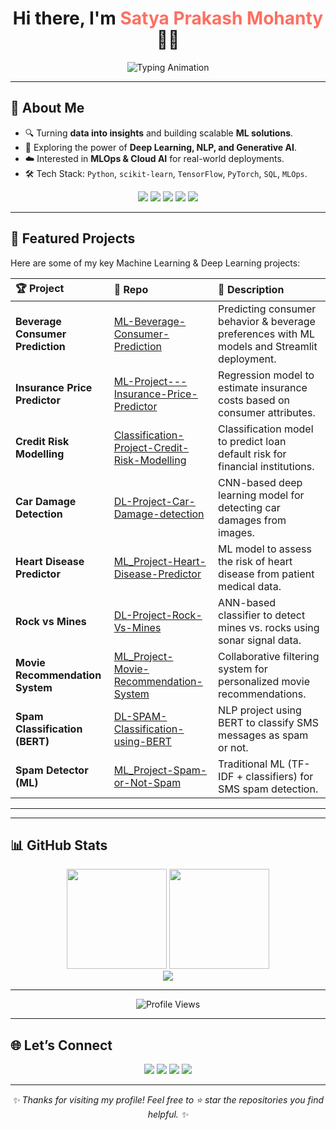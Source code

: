 <!-- Profile Header -->
<div align="center">
 <!-- <img src="https://media.giphy.com/media/qgQUl7yX30S8K8z8Nn/giphy.gif" width="80px" alt="Hi" />-->
  <h1>Hi there, I'm <span style="color:#FF6F61">Satya Prakash Mohanty</span> 👨‍💻</h1>

  <!-- Typing Effect -->
  <img src="https://readme-typing-svg.herokuapp.com?font=Fira+Code&pause=1000&center=true&vCenter=true&width=500&lines=Data+Science+Enthusiast;Machine+Learning+Engineer;Deep+Learning+Practitioner;Always+Learning+%26+Building!" alt="Typing Animation" />
</div>

---

## 🚀 About Me

- 🔍 Turning **data into insights** and building scalable **ML solutions**.  
- 🤖 Exploring the power of **Deep Learning, NLP, and Generative AI**.  
- ☁️ Interested in **MLOps & Cloud AI** for real-world deployments.  
- 🛠️ Tech Stack: `Python`, `scikit-learn`, `TensorFlow`, `PyTorch`, `SQL`, `MLOps`.

<p align="center">
  <img src="https://img.shields.io/badge/Python-3776AB?style=for-the-badge&logo=python&logoColor=white"/>
  <img src="https://img.shields.io/badge/TensorFlow-FF6F00?style=for-the-badge&logo=tensorflow&logoColor=white"/>
  <img src="https://img.shields.io/badge/PyTorch-EE4C2C?style=for-the-badge&logo=pytorch&logoColor=white"/>
  <img src="https://img.shields.io/badge/scikit--learn-F7931E?style=for-the-badge&logo=scikit-learn&logoColor=white"/>
  <img src="https://img.shields.io/badge/MLOps-0A66C2?style=for-the-badge&logo=azuredevops&logoColor=white"/>
</p>

---

## 🔬 Featured Projects

Here are some of my key Machine Learning & Deep Learning projects:

| 🏆 Project | 🔧 Repo | 📖 Description |
| :--- | :--- | :--- |
| **Beverage Consumer Prediction** | [ML-Beverage-Consumer-Prediction](https://github.com/Satya-789/ML-Beverage-Consumer-Prediction) | Predicting consumer behavior & beverage preferences with ML models and Streamlit deployment. |
| **Insurance Price Predictor** | [ML-Project---Insurance-Price-Predictor](https://github.com/Satya-789/ML-Project---Insurance-Price-Predictor) | Regression model to estimate insurance costs based on consumer attributes. |
| **Credit Risk Modelling** | [Classification-Project-Credit-Risk-Modelling](https://github.com/Satya-789/Classification-Project-Credit-Risk-Modelling) | Classification model to predict loan default risk for financial institutions. |
| **Car Damage Detection** | [DL-Project-Car-Damage-detection](https://github.com/Satya-789/DL-Project-Car-Damage-detection) | CNN-based deep learning model for detecting car damages from images. |
| **Heart Disease Predictor** | [ML_Project-Heart-Disease-Predictor](https://github.com/Satya-789/ML_Project-Heart-Disease-Predictor) | ML model to assess the risk of heart disease from patient medical data. |
| **Rock vs Mines** | [DL-Project-Rock-Vs-Mines](https://github.com/Satya-789/DL-Project-Rock-Vs-Mines) | ANN-based classifier to detect mines vs. rocks using sonar signal data. |
| **Movie Recommendation System** | [ML_Project-Movie-Recommendation-System](https://github.com/Satya-789/ML_Project-Movie-Recommendation-System) | Collaborative filtering system for personalized movie recommendations. |
| **Spam Classification (BERT)** | [DL-SPAM-Classification-using-BERT](https://github.com/Satya-789/DL-SPAM-Classification-using-BERT) | NLP project using BERT to classify SMS messages as spam or not. |
| **Spam Detector (ML)** | [ML_Project-Spam-or-Not-Spam](https://github.com/Satya-789/ML_Project-Spam-or-Not-Spam) | Traditional ML (TF-IDF + classifiers) for SMS spam detection. |

---
<!--
<p align="center">
  <img src="https://media.giphy.com/media/du3J3cXyzhj75IOgvA/giphy.gif" width="220px" />
</p>-->

---

## 📊 GitHub Stats

<div align="center">
  <img src="https://github-readme-stats.vercel.app/api?username=Satya-789&show_icons=true&theme=tokyonight&hide_border=true" height="160"/>
  <img src="https://github-readme-streak-stats.herokuapp.com/?user=Satya-789&theme=tokyonight&hide_border=true" height="160"/>
</div>

<div align="center">
  <img src="https://github-profile-trophy.vercel.app/?username=Satya-789&theme=radical&no-frame=true&margin-w=10&row=1&column=6" />
</div>

---



<div align="center">
  <img src="https://komarev.com/ghpvc/?username=Satya-789&style=for-the-badge&color=blue" alt="Profile Views"/>
</div>

---

## 🌐 Let’s Connect

<p align="center">
  <a href="https://www.linkedin.com/in/satya-prakash-mohanty/"><img src="https://img.shields.io/badge/LinkedIn-0A66C2.svg?style=for-the-badge&logo=linkedin&logoColor=white"/></a>
  <a href="mailto:dssatyaprakash@gmail.com"><img src="https://img.shields.io/badge/Email-D14836.svg?style=for-the-badge&logo=gmail&logoColor=white"/></a>
  <a href="YOUR_KAGGLE_PROFILE_URL_HERE"><img src="https://img.shields.io/badge/Kaggle-20BEFF.svg?style=for-the-badge&logo=kaggle&logoColor=white"/></a>
  <a href="https://github.com/Satya-789"><img src="https://img.shields.io/badge/GitHub-181717.svg?style=for-the-badge&logo=github&logoColor=white"/></a>
</p>

---

<div align="center">
  <em>✨ Thanks for visiting my profile! Feel free to ⭐ star the repositories you find helpful. ✨</em>
</div>
